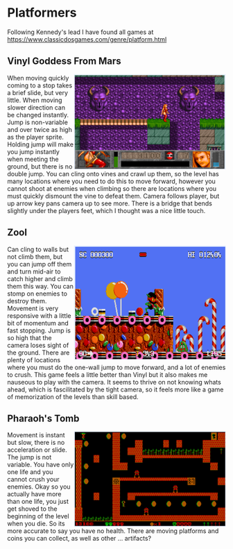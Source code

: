 # Platformers

Following Kennedy's lead I have found all games at https://www.classicdosgames.com/genre/platform.html

## Vinyl Goddess From Mars
<img src="./images/Platform-image-1.png" alt="Vinyl Goddess from Mars gameplay" align="right" width="350">
When moving quickly coming to a stop takes a brief slide, but very little. When moving slower direction can be changed instantly. Jump is non-variable and over twice as high as the player sprite. Holding jump will make you jump instantly when meeting the ground, but there is no double jump. You can cling onto vines and crawl up them, so the level has many locations where you need to do this to move forward, however you cannot shoot at enemies when climbing so there are locations where you must quickly dismount the vine to defeat them. Camera follows player, but up arrow key pans camera up to see more. There is a bridge that bends slightly under the players feet, which I thought was a nice little touch. 

## Zool
<img src="./images/Platform-image-2.png" alt="Zool gameplay" align="right" width="350">
Can cling to walls but not climb them, but you can jump off them and turn mid-air to catch higher and climb them this way. You can stomp on enemies to destroy them. Movement is very responsive with a little bit of momentum and fast stopping. Jump is so high that the camera loses sight of the ground. There are plenty of locations where you must do the one-wall jump to move forward, and a lot of enemies to crush. This game feels a little better than Vinyl but it also makes me nauseous to play with the camera. It seems to thrive on not knowing whats ahead, which is fascilitated by the tight camera, so it feels more like a game of memorization of the levels than skill based. 

## Pharaoh's Tomb
<img src="./images/Platform-image-3.png" alt="Pharoah's Tomb" align="right" width="350">
Movement is instant but slow, there is no acceleration or slide. The jump is not variable. You have only one life and you cannot crush your enemies. Okay so you actually have more than one life, you just get shoved to the beginning of the level when you die. So its more accurate to say you have no health. There are moving platforms and coins you can collect, as well as other ... artifacts?